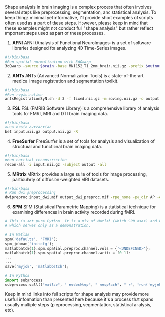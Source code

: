 Shape analysis in brain imaging is a complex process that often involves several steps like preprocessing, segmentation, and statistical analysis. To keep things minimal yet informative, I'll provide short examples of scripts often used as a part of these steps. However, please keep in mind that these examples might not conduct full "shape analysis" but rather reflect important steps used as part of these processes. 

1. **AFNI**
AFNI (Analysis of Functional NeuroImages) is a set of software libraries designed for analyzing 4D Time-Series images.

```bash
#!/bin/bash
#Run spatial normalization with 3dQwarp
3dQwarp -source $brain -base MNI152_T1_2mm_brain.nii.gz -prefix $outnorm -blur 0 3
```

2. **ANTs**
ANTs (Advanced Normalization Tools) is a state-of-the-art medical image registration and segmentation toolkit.

```bash
#!/bin/bash
#Run registration
antsRegistrationSyN.sh -d 3 -f fixed.nii.gz -m moving.nii.gz -o output
```

3. **FSL**
FSL (FMRIB Software Library) is a comprehensive library of analysis tools for FMRI, MRI and DTI brain imaging data. 

```bash
#!/bin/bash
#Run brain extraction
bet input.nii.gz output.nii.gz -R
```

4. **FreeSurfer**
FreeSurfer is a set of tools for analysis and visualization of structural and functional brain imaging data.

```bash
#!/bin/bash
#Run cortical reconstruction
recon-all -i input.nii.gz -subject output -all
```

5. **MRtrix**
MRtrix provides a large suite of tools for image processing, particularly of diffusion-weighted MRI datasets.

```bash
#!/bin/bash
# Run dwi preprocessing
dwipreproc input_dwi.mif output_dwi_preproc.mif -rpe_none -pe_dir AP -eddy_options " --slm=linear ".
```

6. **SPM**
SPM (Statistical Parametric Mapping) is a statistical technique for examining differences in brain activity recorded during fMRI.

```python
# This is not pure Python. It is a mix of Matlab (which SPM uses) and Python
# which serves only as a demonstration.

# In Matlab
spm('defaults', 'FMRI');
spm_jobman('initcfg');
matlabbatch{1}.spm.spatial.preproc.channel.vols = {'<UNDEFINED>'};
matlabbatch{1}.spm.spatial.preproc.channel.write = [0 1];
...
...
save('myjob', 'matlabbatch');

# In Python
import subprocess
subprocess.call(["matlab", "-nodesktop", "-nosplash", "-r", "run('myjob.m');exit;"])
```

Keep in mind links into full scripts for shape analysis may provide more useful information than presented here because it's a process that spans usually multiple steps (preprocessing, segmentation, statistical analysis, etc).